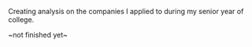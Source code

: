 Creating analysis on the companies I applied to during my senior year of college. 

~not finished yet~